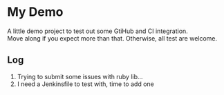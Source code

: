 # My Demo

A little demo project to test out some GtiHub and CI integration.  
Move along if you expect more than that. Otherwise, all test are welcome.

## Log

1. Trying to submit some issues with ruby lib...
1. I need a Jenkinsfile to test with, time to add one
